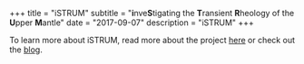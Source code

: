 +++
title = "iSTRUM"
subtitle = "**i**nve**S**tigating the **T**ransient **R**heology of the **U**pper **M**antle"
date = "2017-09-07"
description = "iSTRUM"
+++

To learn more about iSTRUM, read more about the project [here](/about) or check out the [blog](/blog).
